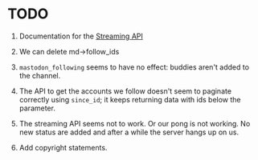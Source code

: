 # TODO

1. Documentation for the [Streaming API](https://github.com/tootsuite/documentation/blob/master/Using-the-API/Streaming-API.md)

1. We can delete md->follow_ids

1. `mastodon_following` seems to have no effect: buddies aren't added
   to the channel.

1. The API to get the accounts we follow doesn't seem to paginate
   correctly using `since_id`; it keeps returning data with ids below
   the parameter.

1. The streaming API seems not to work. Or our pong is not working. No
   new status are added and after a while the server hangs up on us.

1. Add copyright statements.
